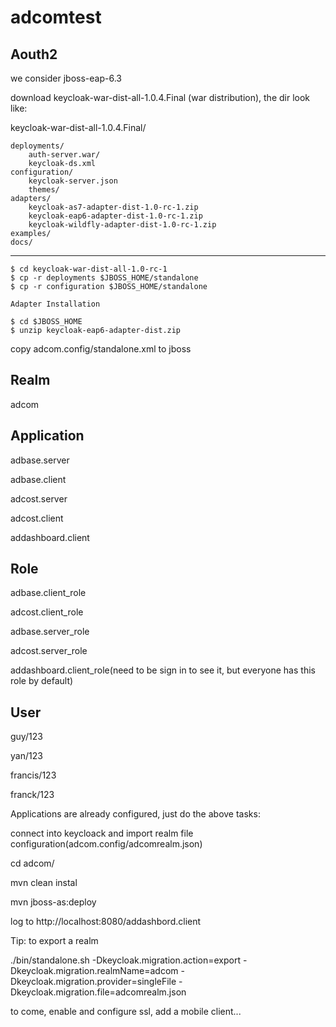 # adcomtest
Aouth2 
--------------------------------------
 we consider jboss-eap-6.3
 
download  keycloak-war-dist-all-1.0.4.Final (war distribution),
the dir look like:

keycloak-war-dist-all-1.0.4.Final/

    deployments/
        auth-server.war/
        keycloak-ds.xml
    configuration/
        keycloak-server.json
        themes/
    adapters/
        keycloak-as7-adapter-dist-1.0-rc-1.zip
        keycloak-eap6-adapter-dist-1.0-rc-1.zip
        keycloak-wildfly-adapter-dist-1.0-rc-1.zip
    examples/
    docs/
   ------------- 
    $ cd keycloak-war-dist-all-1.0-rc-1
    $ cp -r deployments $JBOSS_HOME/standalone
    $ cp -r configuration $JBOSS_HOME/standalone
    
    Adapter Installation
    
    $ cd $JBOSS_HOME
    $ unzip keycloak-eap6-adapter-dist.zip


copy adcom.config/standalone.xml to jboss

Realm
--------------------------------------
adcom

Application
--------------------------------------
adbase.server

adbase.client

adcost.server

adcost.client

addashboard.client

Role
--------------------------------------
adbase.client_role

adcost.client_role

adbase.server_role

adcost.server_role

addashboard.client_role(need to be sign in to see it, but everyone has this role by default)

User
--------------------------------------
guy/123

yan/123 

francis/123 

franck/123

 Applications are already configured, just do the above tasks:
 
connect into keycloack and import realm file configuration(adcom.config/adcomrealm.json)

cd adcom/

mvn clean instal

mvn jboss-as:deploy

log to http://localhost:8080/addashbord.client
  
Tip: to export a realm

./bin/standalone.sh -Dkeycloak.migration.action=export -Dkeycloak.migration.realmName=adcom
-Dkeycloak.migration.provider=singleFile -Dkeycloak.migration.file=adcomrealm.json

to come, enable and configure ssl, add a mobile client...

